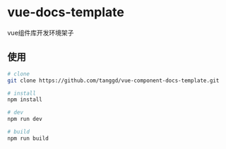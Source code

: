 # vue-docs-template

vue组件库开发环境架子

## 使用

```bash
# clone
git clone https://github.com/tanggd/vue-component-docs-template.git

# install
npm install

# dev
npm run dev

# build
npm run build
```
